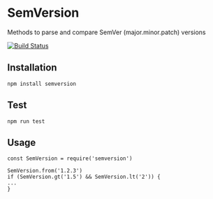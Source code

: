 # SemVersion

Methods to parse and compare SemVer (major.minor.patch) versions

[![Build Status](https://travis-ci.org/dustykeyboard/semversion.svg?branch=master)](https://travis-ci.org/dustykeyboard/semversion)

## Installation

```
npm install semversion
```

## Test

```
npm run test
```

## Usage

```
const SemVersion = require('semversion')

SemVersion.from('1.2.3')
if (SemVersion.gt('1.5') && SemVersion.lt('2')) {
...
}
```